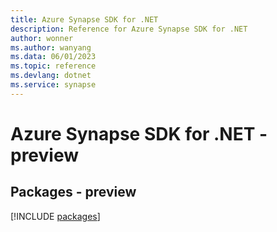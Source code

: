 ```yaml
---
title: Azure Synapse SDK for .NET
description: Reference for Azure Synapse SDK for .NET
author: wonner
ms.author: wanyang
ms.data: 06/01/2023
ms.topic: reference
ms.devlang: dotnet
ms.service: synapse
---
```

# Azure Synapse SDK for .NET - preview
## Packages - preview
[!INCLUDE [packages](synapse-index.md)]